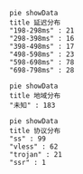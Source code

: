 
```mermaid
pie showData
title 延迟分布
"198-298ms" : 21
"298-398ms" : 16
"398-498ms" : 17
"498-598ms" : 23
"598-698ms" : 78
"698-798ms" : 28
```
```mermaid
pie showData
title 地域分布
"未知" : 183
```
```mermaid
pie showData
title 协议分布
"ss" : 99
"vless" : 62
"trojan" : 21
"ssr" : 1
```